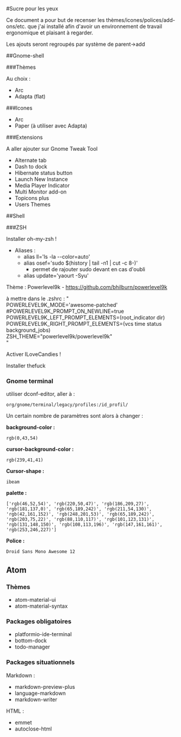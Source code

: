 <style>
img{
	width: 100%;
}
</style>

#Sucre pour les yeux

Ce document a pour but de recenser les thèmes/icones/polices/add-ons/etc. que j'ai installé afin d'avoir un environnement de travail ergonomique et plaisant à regarder.

Les ajouts seront regroupés par système de parent->add

##Gnome-shell

###Thèmes

Au choix :

* Arc
* Adapta (flat)

###Icones

* Arc
* Paper (à utiliser avec Adapta)

###Extensions

A aller ajouter sur Gnome Tweak Tool

* Alternate tab
* Dash to dock
* Hibernate status button
* Launch New Instance
* Media Player Indicator
* Multi Monitor add-on
* Topicons plus
* Users Themes

##Shell

###ZSH

Installer oh-my-zsh !

- Aliases :
	- alias ll='ls -la --color=auto'
	- alias osef='sudo $(history | tail -n1 | cut -c 8-)'
		- permet de rajouter sudo devant en cas d'oubli
	- alias update='yaourt -Syu'

Thème : Powerlevel9k -
https://github.com/bhilburn/powerlevel9k

à mettre dans le .zshrc :
"  
POWERLEVEL9K_MODE='awesome-patched'  
#POWERLEVEL9K_PROMPT_ON_NEWLINE=true  
POWERLEVEL9K_LEFT_PROMPT_ELEMENTS=(root_indicator dir)  
POWERLEVEL9K_RIGHT_PROMPT_ELEMENTS=(vcs time status background_jobs)  
ZSH_THEME="powerlevel9k/powerlevel9k"  
"

Activer ILoveCandies !

Installer thefuck

### Gnome terminal

utiliser dconf-editor, aller à :
```
org/gnome/terminal/legacy/profiles:/id_profil/
```

Un certain nombre de paramètres sont alors à changer :

**background-color :**
```
rgb(0,43,54)
```

**cursor-background-color :**
```
rgb(239,41,41)
```

**Cursor-shape :**
```
ibeam
```

**palette :**
```
['rgb(46,52,54)', 'rgb(220,50,47)', 'rgb(186,209,27)', 'rgb(181,137,0)', 'rgb(65,189,242)', 'rgb(211,54,130)', 'rgb(42,161,152)', 'rgb(248,201,53)', 'rgb(65,189,242)', 'rgb(203,75,22)', 'rgb(88,110,117)', 'rgb(101,123,131)', 'rgb(131,148,150)', 'rgb(108,113,196)', 'rgb(147,161,161)', 'rgb(253,246,227)']
```

**Police :**
```
Droid Sans Mono Awesome 12
```

## Atom

### Thèmes

* atom-material-ui
* atom-material-syntax

### Packages obligatoires

* platformio-ide-terminal
* bottom-dock
* todo-manager

### Packages situationnels

Markdown :

* markdown-preview-plus
* language-markdown
* markdown-writer

HTML :

* emmet
* autoclose-html
